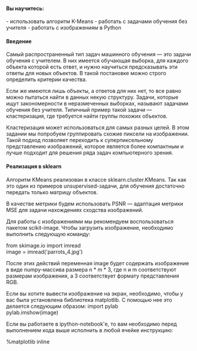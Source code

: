 <h4>Вы научитесь:</h4>
- использовать алгоритм K-Means
- работать с задачами обучения без учителя
- работать с изображениям в Python

<h4>Введение</h4>
Самый распространенный тип задач машинного обучения — это задачи обучения с учителем. В них имеется обучающая выборка, для каждого объекта которой есть ответ, и нужно научиться предсказывать эти ответы для новых объектов. В такой постановке можно строго определить критерии качества.

Если же имеются лишь объекты, а ответов для них нет, то все равно можно пытаться найти в данных некую структуру. Задачи, которые ищут закономерности в неразмеченных выборках, называют задачами обучения без учителя. Типичный пример такой задачи — кластеризация, где требуется найти группы похожих объектов.

Кластеризация может использоваться для самых разных целей. В этом задании мы попробуем группировать схожие пиксели на изображении. Такой подход позволяет переходить к суперпиксельному представлению изображений, которое является более компактным и лучше подходит для решения ряда задач компьютерного зрения.

<h4>Реализация в sklearn</h4>
Алгоритм KMeans реализован в классе sklearn.cluster.KMeans. Так как это один из примеров unsupervised-задачи, для обучения достаточно передать только матрицу объектов.

В качестве метрики будем использовать PSNR — адаптация метрики MSE для задачи нахождениях сходства изображений.

Для работы с изображениями мы рекомендуем воспользоваться пакетом scikit-image. Чтобы загрузить изображение, необходимо выполнить следующую команду:
<p>from skimage.io import imread<br>
image = imread('parrots_4.jpg')</p>

После этих действий переменная image будет содержать изображение в виде numpy-массива размера n * m * 3, где n и m соответствуют размерам изображения, а 3 соответствует формату представления RGB.

Если вы хотите вывести изображение на экран, необходимо, чтобы у вас была установлена библиотека matplotlib. С помощью нее это делается следующим образом:
import pylab<br>
pylab.imshow(image)

Если вы работаете в ipython-notebook'е, то вам необходимо перед выполнением кода выше исполнить в любой ячейке инструкцию:

%matplotlib inline